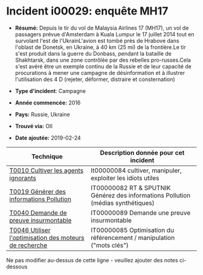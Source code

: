 # Incident i00029: enquête MH17

* **Résumé:** Depuis le tir du vol de Malaysia Airlines 17 (MH17), un vol de passagers prévue d'Amsterdam à Kuala Lumpur le 17 juillet 2014 tout en survolant l'est de l'UkrainL'avion est tombé près de Hrabove dans l'oblast de Donetsk, en Ukraine, à 40 km (25 mi) de la frontière.Le tir s'est produit dans la guerre du Donbass, pendant la bataille de Shakhtarsk, dans une zone contrôlée par des rebelles pro-russes.Cela s'est avéré être un exemple continu de la Russie et de leur capacité de procurations à mener une campagne de désinformation et à illustrer l'utilisation des 4 D (rejeter, déformer, distraire et consternation)

* **Type d'incident**: Campagne

* **Année commencée:** 2016

* **Pays:** Russie, Ukraine

* **Trouvé via:** OII

* **Date ajoutée:** 2019-02-24
 

|Technique |Description donnée pour cet incident |
|--------- |------------------------- |
|[T0010 Cultiver les agents ignorants](../../generated_pages/techniques/T0010.md) |It00000084 cultiver, manipuler, exploiter les idiots utiles |
|[T0019 Générer des informations Pollution](../../generated_pages/techniques/T0019.md) |IT00000082 RT & SPUTNIK Générez des informations Pollution (médias synthétiques) |
|[T0040 Demande de preuve insurmontable](../../generated_pages/techniques/T0040.md) |IT00000089 Demande une preuve insurmontable |
|[T0046 Utiliser l'optimisation des moteurs de recherche](../../generated_pages/techniques/T0046.md) |IT00000085 Optimisation du référencement / manipulation ("mots clés") |


Ne pas modifier au-dessus de cette ligne - veuillez ajouter des notes ci-dessous